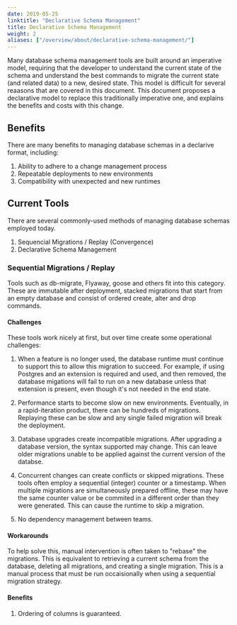 ```yaml
---
date: 2019-05-25
linktitle: "Declarative Schema Management"
title: Declarative Schema Management
weight: 2
aliases: ["/overview/about/declarative-schema-management/"]
---
```


Many database schema management tools are built around an imperative model, requiring that the developer to understand the current state of the schema and understand the best commands to migrate the current state (and related data) to a new, desired state.
This model is difficult for several reaasons that are covered in this document.
This document proposes a declarative model to replace this traditionally imperative one, and explains the benefits and costs with this change.

## Benefits 

There are many benefits to managing database schemas in a declarive format, including:

1. Ability to adhere to a change management process
2. Repeatable deployments to new environments
3. Compatibility with unexpected and new runtimes

## Current Tools

There are several commonly-used methods of managing database schemas employed today.

1. Sequencial Migrations / Replay (Convergence)
1. Declarative Schema Management

### Sequential Migrations / Replay

Tools such as db-migrate, Flyaway, goose and others fit into this category. 
These are immutable after deployment, stacked migrations that start from an empty database and consist of ordered create, alter and drop commands.

#### Challenges

These tools work nicely at first, but over time create some operational challenges:

1. When a feature is no longer used, the database runtime must continue to support this to allow this migration to succeed. For example, if using Postgres and an extension is required and used, and then removed, the database migations will fail to run on a new database unless that extension is present, even though it's not needed in the end state.

2. Performance starts to become slow on new environments. Eventually, in a rapid-iteration product, there can be hundreds of migrations. Replaying these can be slow and any single failed migration will break the deployment.

3. Database upgrades create incompatible migrations. After upgrading a database version, the syntax supported may change. This can leave older migrations unable to be applied against the current version of the databse.

4. Concurrent changes can create conflicts or skipped migrations. These tools often employ a sequential (integer) counter or a timestamp. When multiple migrations are simultaneously prepared offline, these may have the same counter value or be commited in a different order than they were generated. This can cause the runtime to skip a migration.

5. No dependency management between teams.

#### Workarounds

To help solve this, manual intervention is often taken to "rebase" the migrations. This is equivalent to retrieving a current schema from the database, deleting all migrations, and creating a single migration. This is a manual process that must be run occaisionally when using a sequential migration strategy.

#### Benefits

1. Ordering of columns is guaranteed.
